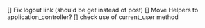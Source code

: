 [] Fix logout link (should be get instead of post)
[] Move Helpers to application_controller?
[] check use of current_user method
